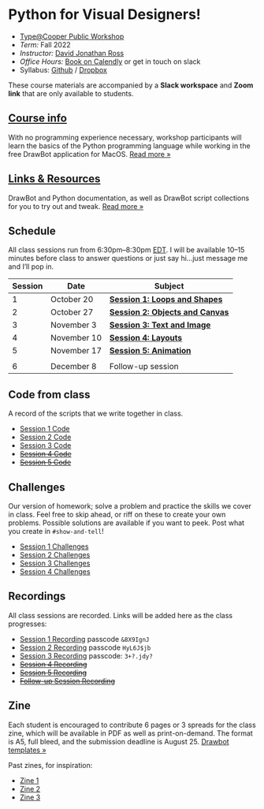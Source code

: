# Python for Visual Designers!

* [Type@Cooper Public Workshop](http://coopertype.org/event/python_for_visual_designers_fall2022)
* _Term:_ Fall 2022
* _Instructor:_ [David Jonathan Ross](https://djr.com)
* _Office Hours:_ [Book on Calendly](http://calendly.com/djrrb/office-hours) or get in touch on slack
* Syllabus: [Github](https://github.com/djrrb/python-for-visual-designers-fall-2022) / [Dropbox](https://www.dropbox.com/sh/q5rejbp57shle52/AACIEbEQV_SlKrYpCKSAL5p0a?dl=0)

These course materials are accompanied by a **Slack workspace** and **Zoom link** that are only available to students.


## [Course info](/course-info)

With no programming experience necessary, workshop participants will learn the basics of the Python programming language while working in the free DrawBot application for MacOS. [Read more »](/course-info)


## [Links & Resources](/resources)

DrawBot and Python documentation, as well as DrawBot script collections for you to try out and tweak. [Read more »](/course-info)

## Schedule

All class sessions run from 6:30pm–8:30pm [EDT](https://www.timeanddate.com/worldclock/converter.html?iso=20220707T223000&p1=179). I will be available 10–15 minutes before class to answer questions or just say hi...just message me and I’ll pop in.

| Session | Date | Subject |
| ---- | ---- | -------------- | 
| 1   | October 20 | [**Session 1: Loops and Shapes**](/session-1) | 
| 2   | October 27 | [**Session 2: Objects and Canvas**](/session-2) | 
| 3   | November 3 | [**Session 3: Text and Image**](/session-3) | 
| 4   | November 10 | [**Session 4: Layouts**](/session-4) |
| 5   | November 17 | [**Session 5: Animation**](/session-5)|
|  | 
| 6   | December 8 | Follow-up session |


## Code from class

A record of the scripts that we write together in class.

* [Session 1 Code](/session-1/code)
* [Session 2 Code](/session-2/code)
* [Session 3 Code](/session-3/code)
* ~~[Session 4 Code](/session-4/code)~~
* ~~[Session 5 Code](/session-5/code)~~

## Challenges

Our version of homework; solve a problem and practice the skills we cover in class. Feel free to skip ahead, or riff on these to create your own problems. Possible solutions are available if you want to peek. Post what you create in `#show-and-tell`!

* [Session 1 Challenges](/session-1/challenges)
* [Session 2 Challenges](/session-2/challenges)
* [Session 3 Challenges](/session-3/challenges)
* [Session 4 Challenges](/session-4/challenges)

## Recordings

All class sessions are recorded. Links will be added here as the class progresses:

* [Session 1 Recording](https://cooper.zoom.us/rec/share/Qy-CFjzCEwE6nFMGcxu3-_hF8IAW7aaPoofPRJlWJ5R2f3kYeU0v-9VA2CrwBb2L.ItwBu4KLh_bJH_zd) passcode `&8X9IgnJ`
* [Session 2 Recording](https://cooper.zoom.us/rec/share/cnRDO2Oq61Y0IRpyApiVU0j-2GMp97YdhT9k0vTkIMkDh6NUH4DDtSa7r3Vr6CqF.juufgeiO980i6xlu) passcode `HyL6J$jb`
* [Session 3 Recording](https://cooper.zoom.us/rec/share/l3bTyPgWuRZr9Vyctuax_BJrbWCh9GeIF9pk4jkHdu4_bibZZgEiSMNL1HF8CekF.qrB2pxz0BXUdmuV) passcode: `3+?.jdy?`
* ~~[Session 4 Recording](#)~~
* ~~[Session 5 Recording](#)~~
* ~~[Follow-up Session Recording](#)~~

## Zine

Each student is encouraged to contribute 6 pages or 3 spreads for the class zine, which will be available in PDF as well as print-on-demand. The format is A5, full bleed, and the submission deadline is August 25. [Drawbot templates »](/zine)

Past zines, for inspiration:

* [Zine 1](https://drive.google.com/file/d/1iw9giQcU6jlPxogsbogPQuyOrxGSn1OJ/view?usp=sharing)
* [Zine 2](https://drive.google.com/file/d/1MOk4RcRypd6dhamVXAPem8Vuj7_y7EZV/view?usp=sharing)
* [Zine 3](https://drive.google.com/file/d/1CRQPinJJUXjeYem_p7yBu7krkMAMgS_t/view?usp=sharing)
